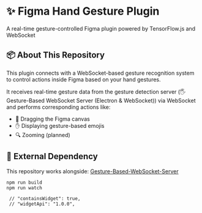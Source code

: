# ✨ Figma Hand Gesture Plugin

A real-time gesture-controlled Figma plugin powered by TensorFlow.js and WebSocket

## 📦 About This Repository

This plugin connects with a WebSocket-based gesture recognition system to control actions inside Figma based on your hand gestures.

It receives real-time gesture data from the gesture detection server (🖐️ Gesture-Based WebSocket Server (Electron & WebSocket)) via WebSocket and performs corresponding actions like:

- 🎯 Dragging the Figma canvas
- ✋ Displaying gesture-based emojis
- 🔍 Zooming (planned)

## 🔗 External Dependency

This repository works alongside: [Gesture-Based-WebSocket-Server](https://github.com/itsiiromiuy/Gesture-Based-WebSocket-Server-)

```
npm run build
npm run watch

 // "containsWidget": true,
 // "widgetApi": "1.0.0",

```
